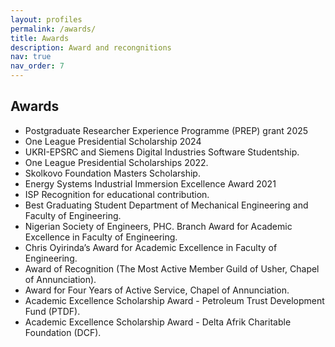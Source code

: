 ```yaml
---
layout: profiles
permalink: /awards/
title: Awards
description: Award and recongnitions
nav: true
nav_order: 7
---
```

## Awards
- Postgraduate Researcher Experience Programme (PREP) grant 2025 
- One League Presidential Scholarship 2024
- UKRI-EPSRC and Siemens Digital Industries Software Studentship. 
- One League Presidential Scholarships 2022. 
- Skolkovo Foundation Masters Scholarship. 
- Energy Systems Industrial Immersion Excellence Award 2021  
- ISP Recognition for educational contribution. 
- Best Graduating Student Department of Mechanical Engineering and Faculty of Engineering. 
- Nigerian Society of Engineers, PHC. Branch Award for Academic Excellence in Faculty of Engineering. 
- Chris Oyirinda’s Award for Academic Excellence in Faculty of Engineering. 
- Award of Recognition (The Most Active Member Guild of Usher, Chapel of Annunciation).  
- Award for Four Years of Active Service, Chapel of Annunciation. 
- Academic Excellence Scholarship Award - Petroleum Trust Development Fund (PTDF). 
- Academic Excellence Scholarship Award - Delta Afrik Charitable Foundation (DCF).